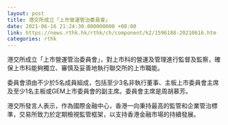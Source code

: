```yaml
---
layout: post
title: 港交所成立「上市營運管治委員會」
date: 2021-06-16 21:24:30.000000000 +08:00
link: https://news.rthk.hk/rthk/ch/component/k2/1596188-20210616.htm
categories: rthk
---
```


港交所成立「上市營運管治委員會」，對上市科的營運及管理進行監督及監察，確保上市科能夠獨立、審慎及妥善地執行聯交所的上市職能。

委員會須由不少於5名成員組成，包括至少3名非執行董事、主板上市委員會主席及至少1名主板或GEM上市委員會的副主席。委員會主席是周胡慕芳。

港交所發言人表示，作為國際金融中心，香港一向秉持最高的監管和企業管治標準，交易所致力於定期檢視監管框架，以支持香港金融市場的持續發展。
